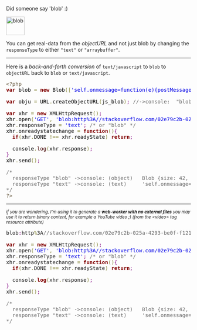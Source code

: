 Did someone say 'blob'  :)

<a href="https://icompile.eladkarako.com/_uploads/2015/03/blob_family_by_angelishi-d4gwt0m.gif"><img src="https://icompile.eladkarako.com/_uploads/2015/03/blob_family_by_angelishi-d4gwt0m.gif" alt="blob" width="50" height="50" class="size-full wp-image-2801" /></a>

You can get real-data from the <em>objectURL</em> and not just blob by changing the <code>responseType</code> to either <code>"text"</code> or <code>"arraybuffer"</code>.

<hr />

Here is a <em>back-and-forth conversion</em> of <code>text/javascript</code> to <code>blob</code> to <code>objectURL</code> back to <code>blob</code> or <code>text/javascript</code>.

<pre>
<span style='color:#5f5035; '>&lt;?php</span><span style='color:#000000; '></span>
<span style='color:#800000; font-weight:bold; '>var</span><span style='color:#000000; '> blob </span><span style='color:#808030; '>=</span><span style='color:#000000; '> </span><span style='color:#800000; font-weight:bold; '>new</span><span style='color:#000000; '> Blob</span><span style='color:#808030; '>(</span><span style='color:#808030; '>[</span><span style='color:#0000e6; '>'self.onmessage=function(e){postMessage(e)}'</span><span style='color:#808030; '>]</span><span style='color:#808030; '>,</span><span style='color:#800080; '>{</span><span style='color:#400000; '>type</span><span style='color:#800080; '>:</span><span style='color:#000000; '> </span><span style='color:#0000e6; '>'text/javascript'</span><span style='color:#800080; '>}</span><span style='color:#808030; '>)</span><span style='color:#800080; '>;</span><span style='color:#000000; '>   </span><span style='color:#696969; '>//->console: (object)   Blob {size: 42, type: "text/javascript", slice: function}</span><span style='color:#000000; '></span>
<span style='color:#000000; '></span>
<span style='color:#800000; font-weight:bold; '>var</span><span style='color:#000000; '> obju </span><span style='color:#808030; '>=</span><span style='color:#000000; '> URL</span><span style='color:#808030; '>.</span><span style='color:#000000; '>createObjectURL</span><span style='color:#808030; '>(</span><span style='color:#000000; '>js_blob</span><span style='color:#808030; '>)</span><span style='color:#800080; '>;</span><span style='color:#000000; '> </span><span style='color:#696969; '>//->console:  "blob:http%3A//stackoverflow.com/02e79c2b-025a-4293-be0f-f121dd57ccf7"</span><span style='color:#000000; '></span>
<span style='color:#000000; '></span>
<span style='color:#800000; font-weight:bold; '>var</span><span style='color:#000000; '> xhr </span><span style='color:#808030; '>=</span><span style='color:#000000; '> </span><span style='color:#800000; font-weight:bold; '>new</span><span style='color:#000000; '> XMLHttpRequest</span><span style='color:#808030; '>(</span><span style='color:#808030; '>)</span><span style='color:#800080; '>;</span><span style='color:#000000; '></span>
<span style='color:#000000; '>xhr</span><span style='color:#808030; '>.</span><span style='color:#000000; '>open</span><span style='color:#808030; '>(</span><span style='color:#0000e6; '>'GET'</span><span style='color:#808030; '>,</span><span style='color:#000000; '> </span><span style='color:#0000e6; '>'blob:http%3A//stackoverflow.com/02e79c2b-025a-4293-be0f-f121dd57ccf7'</span><span style='color:#808030; '>,</span><span style='color:#000000; '> </span><span style='color:#800000; font-weight:bold; '>true</span><span style='color:#808030; '>)</span><span style='color:#800080; '>;</span><span style='color:#000000; '></span>
<span style='color:#000000; '>xhr</span><span style='color:#808030; '>.</span><span style='color:#000000; '>responseType </span><span style='color:#808030; '>=</span><span style='color:#000000; '> </span><span style='color:#0000e6; '>'text'</span><span style='color:#800080; '>;</span><span style='color:#000000; '> </span><span style='color:#696969; '>/* or "blob" */</span><span style='color:#000000; '></span>
<span style='color:#000000; '>xhr</span><span style='color:#808030; '>.</span><span style='color:#000000; '>onreadystatechange </span><span style='color:#808030; '>=</span><span style='color:#000000; '> </span><span style='color:#800000; font-weight:bold; '>function</span><span style='color:#808030; '>(</span><span style='color:#808030; '>)</span><span style='color:#800080; '>{</span><span style='color:#000000; '></span>
<span style='color:#000000; '>&#xa0;&#xa0;</span><span style='color:#800000; font-weight:bold; '>if</span><span style='color:#808030; '>(</span><span style='color:#000000; '>xhr</span><span style='color:#808030; '>.</span><span style='color:#000000; '>DONE </span><span style='color:#808030; '>!</span><span style='color:#808030; '>=</span><span style='color:#808030; '>=</span><span style='color:#000000; '> xhr</span><span style='color:#808030; '>.</span><span style='color:#000000; '>readyState</span><span style='color:#808030; '>)</span><span style='color:#000000; '> </span><span style='color:#800000; font-weight:bold; '>return</span><span style='color:#800080; '>;</span><span style='color:#000000; '></span>
<span style='color:#000000; '></span>
<span style='color:#000000; '>&#xa0;&#xa0;console</span><span style='color:#808030; '>.</span><span style='color:#400000; '>log</span><span style='color:#808030; '>(</span><span style='color:#000000; '>xhr</span><span style='color:#808030; '>.</span><span style='color:#000000; '>response</span><span style='color:#808030; '>)</span><span style='color:#800080; '>;</span><span style='color:#000000; '></span>
<span style='color:#800080; '>}</span><span style='color:#000000; '></span>
<span style='color:#000000; '>xhr</span><span style='color:#808030; '>.</span><span style='color:#000000; '>send</span><span style='color:#808030; '>(</span><span style='color:#808030; '>)</span><span style='color:#800080; '>;</span><span style='color:#000000; '></span>
<span style='color:#000000; '></span>
<span style='color:#696969; '>/*</span>
<span style='color:#696969; '>&#xa0;&#xa0;responseType "blob" ->console: (object)   Blob {size: 42, type: "text/javascript", slice: function}</span>
<span style='color:#696969; '>&#xa0;&#xa0;responseType "text" ->console: (text)     'self.onmessage=function(e){postMessage(e)}'</span>
<span style='color:#696969; '>*/</span><span style='color:#000000; '></span>
<span style='color:#5f5035; '>?></span>
</pre>


<hr />
<sub><em>if you are wondering, I'm using it to generate a <strong>web-worker with no external files</strong></em>
<em>you may use it to return binary content, for example a YouTube video ;) (from the &lt;video&gt; tag resource attribute)</em></sub>

<pre>blob<span style='color:#800080; '>:</span>http<span style='color:#808030; '>%</span>3A<span style='color:#696969; '>//stackoverflow.com/02e79c2b-025a-4293-be0f-f121dd57ccf7"</span>

<span style='color:#800000; font-weight:bold; '>var</span> xhr <span style='color:#808030; '>=</span> <span style='color:#800000; font-weight:bold; '>new</span> XMLHttpRequest<span style='color:#808030; '>(</span><span style='color:#808030; '>)</span><span style='color:#800080; '>;</span>
xhr<span style='color:#808030; '>.</span>open<span style='color:#808030; '>(</span><span style='color:#0000e6; '>'GET'</span><span style='color:#808030; '>,</span> <span style='color:#0000e6; '>'blob:http%3A//stackoverflow.com/02e79c2b-025a-4293-be0f-f121dd57ccf7'</span><span style='color:#808030; '>,</span> <span style='color:#0f4d75; '>true</span><span style='color:#808030; '>)</span><span style='color:#800080; '>;</span>
xhr<span style='color:#808030; '>.</span>responseType <span style='color:#808030; '>=</span> <span style='color:#0000e6; '>'text'</span><span style='color:#800080; '>;</span> <span style='color:#696969; '>/* or "blob" */</span>
xhr<span style='color:#808030; '>.</span>onreadystatechange <span style='color:#808030; '>=</span> <span style='color:#800000; font-weight:bold; '>function</span><span style='color:#808030; '>(</span><span style='color:#808030; '>)</span><span style='color:#800080; '>{</span>
  <span style='color:#800000; font-weight:bold; '>if</span><span style='color:#808030; '>(</span>xhr<span style='color:#808030; '>.</span>DONE <span style='color:#808030; '>!==</span> xhr<span style='color:#808030; '>.</span>readyState<span style='color:#808030; '>)</span> <span style='color:#800000; font-weight:bold; '>return</span><span style='color:#800080; '>;</span>

  console<span style='color:#808030; '>.</span><span style='color:#800000; font-weight:bold; '>log</span><span style='color:#808030; '>(</span>xhr<span style='color:#808030; '>.</span>response<span style='color:#808030; '>)</span><span style='color:#800080; '>;</span>
<span style='color:#800080; '>}</span>
xhr<span style='color:#808030; '>.</span>send<span style='color:#808030; '>(</span><span style='color:#808030; '>)</span><span style='color:#800080; '>;</span>

<span style='color:#696969; '>/*</span>
<span style='color:#696969; '>&#xa0;&#xa0;responseType "blob" ->console: (object)   Blob {size: 42, type: "text/javascript", slice: function}</span>
<span style='color:#696969; '>&#xa0;&#xa0;responseType "text" ->console: (text)     'self.onmessage=function(e){postMessage(e)}'</span>
<span style='color:#696969; '>*/</span>
</pre>
